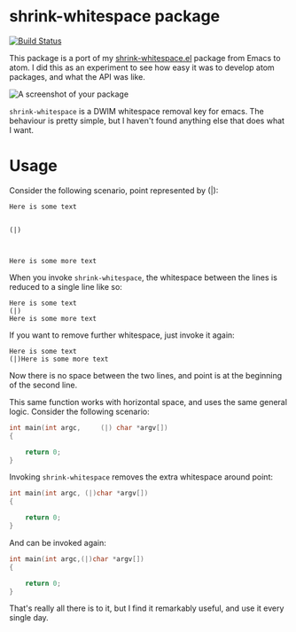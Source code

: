 # shrink-whitespace package

[![Build Status](https://travis-ci.org/jcpetkovich/atom-shrink-whitespace.svg?branch=master)](https://travis-ci.org/jcpetkovich/atom-shrink-whitespace)

This package is a port of my [shrink-whitespace.el](https://github.com/jcpetkovich/shrink-whitespace.el) package from Emacs to atom. I did this as an experiment to see how easy it was to develop atom packages, and what the API was like.

![A screenshot of your package](https://f.cloud.github.com/assets/69169/2290250/c35d867a-a017-11e3-86be-cd7c5bf3ff9b.gif)

`shrink-whitespace` is a DWIM whitespace removal key for emacs. The behaviour is
pretty simple, but I haven't found anything else that does what I want.

# Usage

Consider the following scenario, point represented by (|):

```
Here is some text


(|)



Here is some more text
```

When you invoke `shrink-whitespace`, the whitespace between the lines is reduced
to a single line like so:

```
Here is some text
(|)
Here is some more text
```

If you want to remove further whitespace, just invoke it again:

```
Here is some text
(|)Here is some more text
```

Now there is no space between the two lines, and point is at the beginning of
the second line.


This same function works with horizontal space, and uses the same general logic.
Consider the following scenario:

```c
int main(int argc,     (|) char *argv[])
{

	return 0;
}
```

Invoking `shrink-whitespace` removes the extra whitespace around point:

```c
int main(int argc, (|)char *argv[])
{

	return 0;
}
```

And can be invoked again:

```c
int main(int argc,(|)char *argv[])
{

	return 0;
}
```

That's really all there is to it, but I find it remarkably useful, and use it
every single day.
